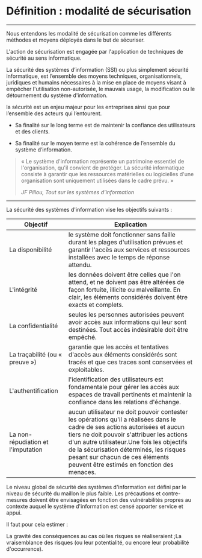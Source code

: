 # Définition : modalité de sécurisation
---

Nous entendons les modalité de sécurisation comme les différents méthodes et moyens déployés dans le but de sécuriser.

L'action de sécurisation est engagée par l'application de techniques de sécurité au sens informatique.

La sécurité des systèmes d’information (SSI) ou plus simplement sécurité informatique, est l’ensemble des moyens techniques, organisationnels, juridiques et humains nécessaires à la mise en place de moyens visant à empêcher l'utilisation non-autorisée, le mauvais usage, la modification ou le détournement du système d'information.
 
la sécurité est un enjeu majeur pour les entreprises ainsi que pour l’ensemble des acteurs qui l’entourent. 

* Sa finalité sur le long terme est de maintenir la confiance des utilisateurs et des clients. 

* Sa finalité sur le moyen terme est la cohérence de l’ensemble du système d’information.

> « Le système d'information représente un patrimoine essentiel de l'organisation, 
qu'il convient de protéger. 
La sécurité informatique consiste à garantir que 
les ressources matérielles ou logicielles d'une organisation sont uniquement utilisées 
dans le cadre prévu. »
>
>*JF Pillou, Tout sur les systèmes d'information*

--- 

La sécurité des systèmes d'information vise les objectifs suivants :

| Objectif | Explication |
|------------------------------------|------------------------------------------------------------------------------------------------------------------------------------------------------------------------------------------------------------------------------------------------------------------------------------------------------------------------------------------------------|
| La disponibilité | le système doit fonctionner sans faille durant les plages d'utilisation prévues et garantir l'accès aux services et ressources installées avec le temps de réponse attendu. |
| L'intégrité | les données doivent être celles que l'on attend, et ne doivent pas être altérées de façon fortuite, illicite ou malveillante. En clair, les éléments considérés doivent être exacts et complets. |
| La confidentialité | seules les personnes autorisées peuvent avoir accès aux informations qui leur sont destinées. Tout accès indésirable doit être empêché. |
| La traçabilité (ou « preuve ») | garantie que les accès et tentatives d'accès aux éléments considérés sont tracés et que ces traces sont conservées et exploitables. |
| L'authentification | l'identification des utilisateurs est fondamentale pour gérer les accès aux espaces de travail pertinents et maintenir la confiance dans les relations d'échange. |
| La non-répudiation et l'imputation | aucun utilisateur ne doit pouvoir contester les opérations qu'il a réalisées dans le cadre de ses actions autorisées et aucun tiers ne doit pouvoir s'attribuer les actions d'un autre utilisateur.Une fois les objectifs de la sécurisation déterminés, les risques pesant sur chacun de ces éléments peuvent être estimés en fonction des menaces. |

Le niveau global de sécurité des systèmes d'information est défini par le niveau de sécurité du maillon le plus faible. Les précautions et contre-mesures doivent être envisagées en fonction des vulnérabilités propres au contexte auquel le système d'information est censé apporter service et appui.

Il faut pour cela estimer :

La gravité des conséquences au cas où les risques se réaliseraient ;La vraisemblance des risques (ou leur potentialité, ou encore leur probabilité d'occurrence).
